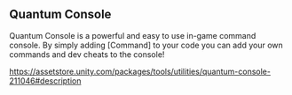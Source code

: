 ## Quantum Console

Quantum Console is a powerful and easy to use in-game command console. By simply adding [Command] to your code you can add your own commands and dev cheats to the console!



https://assetstore.unity.com/packages/tools/utilities/quantum-console-211046#description
